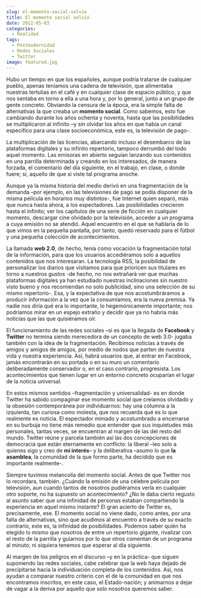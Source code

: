 ```yaml
---
slug: el-momento-social-volvio
title: El momento social volvió
date: 2012-05-03
categories:
  - Realidad
tags:
  - Postmodernidad
  - Redes Sociales
  - Twitter
image: featured.jpg
---
```


Hubo un tiempo en que los españoles, aunque podría tratarse de cualquier pueblo,
apenas teníamos una cadena de televisión, que alimentaba nuestras tertulias en
el café y en cualquier clase de espacio público, y que nos sentaba en torno a
ella a una hora y, por lo general, junto a un grupo de gente concreto. Obviando
la censura de la época, era la simple falta de alternativas la que creaba un
**momento social**. Como sabemos, esto fue cambiando durante los años ochenta y
noventa, hasta que las posibilidades se multiplicaron al infinito –y sin olvidar
los años en que había un canal específico para una clase socioeconómica, este
es, la televisión de pago-.

La multiplicación de las licencias, abarcando incluso el desembarco de las
plataformas digitales y su infinito repertorio, tampoco derrumbó del todo aquel
momento. Las emisoras en abierto seguían lanzando sus contenidos en una parrilla
determinada y creando en los interesados, de manera forzada, el comentario del
día siguiente, en el trabajo, en clase, o donde fuere; sí, aquello de que si
viste tal programa anoche.

Aunque ya la misma historia del medio derivó en una fragmentación de la demanda
–por ejemplo, en las televisiones de pago se podía disponer de la misma película
en horarios muy distintos-, fue Internet quien separó, más que nunca hasta
ahora, a los espectadores. Las posibilidades crecieron hasta el infinito; ver
los capítulos de una serie de ficción en cualquier momento, descargar cine
olvidado por la televisión, acceder a un programa a cuya emisión no se atendió.
Aquel encuentro en el que se hablaría de lo que vimos en la pequeña pantalla,
por tanto, quedó reservado para el fútbol y una pequeña colección de
acontecimientos.

La llamada **web 2.0**, de hecho, tenía como vocación la fragmentación total de
la información, para que los usuarios accediéramos solo a aquellos contenidos
que nos interesaran. La tecnología RSS, la posibilidad de personalizar los
diarios que visitamos para que prioricen sus titulares en torno a nuestros
gustos -de hecho, no nos extrañará ver que muchas plataformas digitales ya han
estudiado nuestras inclinaciones sin nuestro visto bueno y nos recomiendan no
solo publicidad, sino una selección de su mismo repertorio-. Esa, y la
expectativa de que nos acostumbráramos a producir información a la vez que la
consumíamos, era la nueva premisa. Ya nadie nos diría qué era lo importante, lo
hegemónicamente importante; nos podríamos mirar en un espejo extraño y decidir
que ya no habría más noticias que las que quisiéramos oír.

El funcionamiento de las redes sociales –si es que la llegada de **Facebook** y
**Twitter** no termina siendo merecedora de un concepto de web 3.0- jugaba
también con la idea de la fragmentación. Recibimos noticias a través de amigos y
amigos de amigos, por medio de nodos que parten de nuestra vida y nuestra
experiencia. Así, habrá usuarios que, al entrar en Facebook, jamás encontrarán
en su portada o en su muro un comentario deliberadamente conservador o, en el
caso contrario, progresista. Los acontecimientos que tienen lugar en un entorno
concreto ocuparían el lugar de la noticia universal.

En estos mismos sentidos –fragmentación y universalidad- es en donde Twitter ha
sabido compaginar ese momento social que creíamos olvidado y la obsesión
contemporánea por individuarnos: hay una columna a la izquierda, tan curiosa
como molesta, que nos recuerda qué es lo que realmente es noticia. El espectador
mimado y acostumbrado a encerrarse en su burbuja no tiene más remedio que
entender que sus inquietudes más personales, tantas veces, se encuentran al
margen de las del resto del mundo. Twitter reúne y parcela también así las dos
concepciones de democracia que están eternamente en conflicto: la liberal –leo
solo a quienes sigo y creo de **mi interés**– y la deliberativa –asumo lo que
**la asamblea**, la comunidad de la que formo parte, ha decidido que es
importante realmente-.

Siempre tuvimos melancolía del momento social. Antes de que Twitter nos lo
recordara, también. ¿Cuándo la emisión de una célebre película por televisión,
aun cuando tantos de nosotros pudiéramos verla en cualquier otro soporte, no ha
supuesto un acontecimiento? ¿No le daba cierto regusto al asunto saber que una
infinidad de personas estaban compartiendo la experiencia en aquel mismo
instante? El gran acierto de Twitter es, precisamente, ese. El momento social
no viene dado, como antes, por una falta de alternativas, sino que acudimos al
encuentro a través de su exacto contrario, este es, la infinidad de
posibilidades. Podemos saber quién ha elegido lo mismo que nosotros de entre un
repertorio gigante, rivalizar con el resto de la parrilla y guiarnos por lo que
otros comentan de un programa al minuto; ni siquiera tenemos que esperar al día
siguiente.

Al margen de los peligros en el discurso –y en la práctica- que siguen
suponiendo las redes sociales, cabe celebrar que la web haya dejado de
precipitarse hacia la individuación completa de los contenidos. Así, nos ayudan
a comparar nuestro criterio con el de la comunidad en que nos encontramos
inscritos, en este caso, el Estado-nación; y animarnos a dejar de vagar a la
deriva por aquello que solo nosotros queremos saber.

